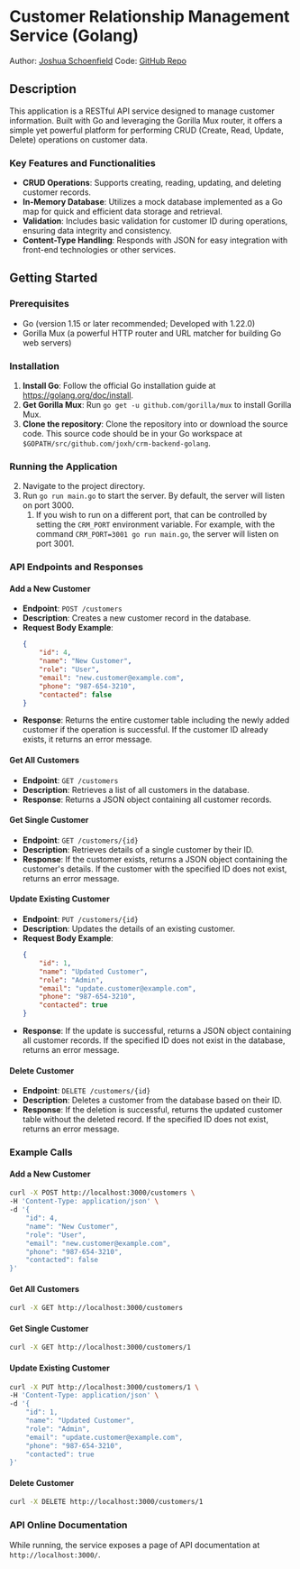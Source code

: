 # Customer Relationship Management Service (Golang)

Author: [Joshua Schoenfield](https://github.com/joxh)
Code: [GitHub Repo](https://github.com/joxh/crm-backend-golang)

## Description

This application is a RESTful API service designed to manage customer information. Built with Go and leveraging the Gorilla Mux router, it offers a simple yet powerful platform for performing CRUD (Create, Read, Update, Delete) operations on customer data.

### Key Features and Functionalities

- **CRUD Operations**: Supports creating, reading, updating, and deleting customer records.
- **In-Memory Database**: Utilizes a mock database implemented as a Go map for quick and efficient data storage and retrieval.
- **Validation**: Includes basic validation for customer ID during operations, ensuring data integrity and consistency.
- **Content-Type Handling**: Responds with JSON for easy integration with front-end technologies or other services.

## Getting Started

### Prerequisites

- Go (version 1.15 or later recommended; Developed with 1.22.0)
- Gorilla Mux (a powerful HTTP router and URL matcher for building Go web servers)

### Installation

1. **Install Go**: Follow the official Go installation guide at https://golang.org/doc/install.
2. **Get Gorilla Mux**: Run `go get -u github.com/gorilla/mux` to install Gorilla Mux.
3. **Clone the repository**: Clone the repository into or download the source code. This source code should be in your Go workspace at `$GOPATH/src/github.com/joxh/crm-backend-golang`.

### Running the Application

2. Navigate to the project directory.
3. Run `go run main.go` to start the server. By default, the server will listen on port 3000. 
   1. If you wish to run on a different port, that can be controlled by setting the `CRM_PORT` environment variable. For example, with the command `CRM_PORT=3001 go run main.go`, the server will listen on port 3001.

### API Endpoints and Responses

#### Add a New Customer

- **Endpoint**: `POST /customers`
- **Description**: Creates a new customer record in the database.
- **Request Body Example**:
  ```json
  {
      "id": 4,
      "name": "New Customer",
      "role": "User",
      "email": "new.customer@example.com",
      "phone": "987-654-3210",
      "contacted": false
  }
  ```
- **Response**: Returns the entire customer table including the newly added customer if the operation is successful. If the customer ID already exists, it returns an error message.

#### Get All Customers

- **Endpoint**: `GET /customers`
- **Description**: Retrieves a list of all customers in the database.
- **Response**: Returns a JSON object containing all customer records.

#### Get Single Customer

- **Endpoint**: `GET /customers/{id}`
- **Description**: Retrieves details of a single customer by their ID.
- **Response**: If the customer exists, returns a JSON object containing the customer's details. If the customer with the specified ID does not exist, returns an error message.

#### Update Existing Customer

- **Endpoint**: `PUT /customers/{id}`
- **Description**: Updates the details of an existing customer.
- **Request Body Example**:
  ```json
  {
      "id": 1,
      "name": "Updated Customer",
      "role": "Admin",
      "email": "update.customer@example.com",
      "phone": "987-654-3210",
      "contacted": true
  }
  ```
- **Response**: If the update is successful, returns a JSON object containing all customer records. If the specified ID does not exist in the database, returns an error message.

#### Delete Customer

- **Endpoint**: `DELETE /customers/{id}`
- **Description**: Deletes a customer from the database based on their ID.
- **Response**: If the deletion is successful, returns the updated customer table without the deleted record. If the specified ID does not exist, returns an error message.



### Example Calls

#### Add a New Customer

```bash
curl -X POST http://localhost:3000/customers \
-H 'Content-Type: application/json' \
-d '{
    "id": 4,
    "name": "New Customer",
    "role": "User",
    "email": "new.customer@example.com",
    "phone": "987-654-3210",
    "contacted": false
}'
```

#### Get All Customers

```bash
curl -X GET http://localhost:3000/customers
```

#### Get Single Customer

```bash
curl -X GET http://localhost:3000/customers/1
```

#### Update Existing Customer

```bash
curl -X PUT http://localhost:3000/customers/1 \
-H 'Content-Type: application/json' \
-d '{
    "id": 1,
    "name": "Updated Customer",
    "role": "Admin",
    "email": "update.customer@example.com",
    "phone": "987-654-3210",
    "contacted": true
}'
```

#### Delete Customer

```bash
curl -X DELETE http://localhost:3000/customers/1
```

### API Online Documentation

While running, the service exposes a page of API documentation at `http://localhost:3000/`.